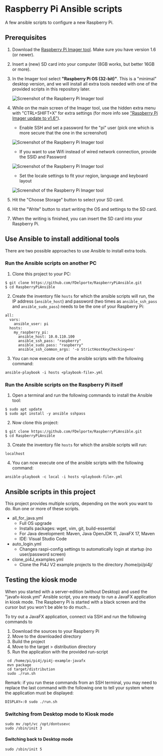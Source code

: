 # Raspberry Pi Ansible scripts

A few ansible scripts to configure a new Raspberry Pi.

## Prerequisites

1. Download the [Raspberry Pi Imager tool](https://www.raspberrypi.org/software/). 
   Make sure you have version 1.6 (or newer).
2. Insert a (new) SD card into your computer (8GB works, but better 16GB or more).
3. In the Imager tool select **"Raspberry Pi OS (32-bit)"**. This is a "minimal" desktop version, and we will 
   install all extra tools needed with one of the provided scripts in this repository later.

   ![Screenshot of the Raspberry Pi Imager tool](docs/imager.png)

4. While on the main screen of the Imager tool, use the hidden extra menu with "CTRL+SHIFT+X" for extra settings
   (for more info see ["Raspberry Pi Imager update to v1.6"](https://www.raspberrypi.org/blog/raspberry-pi-imager-update-to-v1-6/)).
   * Enable SSH and set a password for the "pi" user (pick one which is more secure that the one in the screenshot)

   ![Screenshot of the Raspberry Pi Imager tool](docs/settings-ssh.png)
   
   * If you want to use Wifi instead of wired network connection, provide the SSID and Password

   ![Screenshot of the Raspberry Pi Imager tool](docs/settings-wifi.png)
   
   * Set the locale settings to fit your region, language and keyboard layout

   ![Screenshot of the Raspberry Pi Imager tool](docs/settings-locale.png)

5. Hit the "Choose Storage" button to select your SD card.

6. Hit the "Write" button to start writing the OS and settings to the SD card.

7. When the writing is finished, you can insert the SD card into your Raspberry Pi.

## Use Ansible to install additional tools

There are two possible approaches to use Ansible to install extra tools.

### Run the Ansible scripts on another PC 

1. Clone this project to your PC:

```
$ git clone https://github.com/FDelporte/RaspberryPiAnsible.git
$ cd RaspberryPiAnsible
```

2. Create the inventory file `hosts` for which the ansible scripts will run, the IP address (`ansible_host`) and
   password (two times as `ansible_ssh_pass` and `ansible_sudo_pass`) needs to be the one of your Raspberry Pi:

```
all:
  vars:
    ansible_user: pi
  hosts: 
    my_raspberry_pi:
      ansible_host: 10.0.110.100
      ansible_ssh_pass: "raspberry"
      ansible_sudo_pass: "raspberry"
      ansible_ssh_common_args: '-o StrictHostKeyChecking=no'
```

3. You can now execute one of the ansible scripts with the following command:

```
ansible-playbook -i hosts <playbook-file>.yml
```
   
### Run the Ansible scripts on the Raspberry Pi itself

1. Open a terminal and run the following commands to install the Ansible tool:

```
$ sudo apt update
$ sudo apt install -y ansible sshpass
```

2. Now clone this project:

```
$ git clone https://github.com/FDelporte/RaspberryPiAnsible.git
$ cd RaspberryPiAnsible
```

3. Create the inventory file `hosts` for which the ansible scripts will run:

```
localhost
```

4. You can now execute one of the ansible scripts with the following command:

```
ansible-playbook -c local -i hosts <playbook-file>.yml
```

## Ansible scripts in this project

This project provides multiple scripts, depending on the work you want to do. Run one or more
of these scripts.

* all_for_java.yml
   * Full OS upgrade
   * Installs packages: wget, vim, git, build-essential
   * For Java development: Maven, Java OpenJDK 11, JavaFX 17, Maven
   * IDE: Visual Studio Code
* auto_login.yml
   * Changes raspi-config settings to automatically login at startup (no user/password screen)
* clone_pi4J_examples.yml
   * Clone the Pi4J V2 example projects to the directory /home/pi/pi4j/
   
## Testing the kiosk mode

When you started with a server-edition (without Desktop) and used the "javafx-kiosk.yml" Ansible script,
you are ready to run a JavaFX application in kiosk mode. The Raspberry Pi is started with a black screen and the cursor
but you won't be able to do much...

To try out a JavaFX application, connect via SSH and run the following commands to 

1. Download the sources to your Raspberry Pi
2. Move to the downloaded directory
3. Build the project
4. Move to the target > distribution directory
5. Run the application with the provided run-script

```
 cd /home/pi/pi4j/pi4j-example-javafx
 mvn package
 cd target/distribution
 sudo ./run.sh
```

Remark: if you run these commands from an SSH terminal, you may need to replace the last command with the 
following one to tell your system where the application must be displayed:

```
DISPLAY=:0 sudo ./run.sh
```

### Switching from Desktop mode to Kiosk mode

```
sudo mv /opt/vc /opt/dontusevc
sudo /sbin/init 3
```

#### Switching back to Desktop mode

```
sudo /sbin/init 5
```
